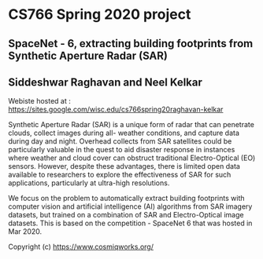 # CS766 Spring 2020 project
## SpaceNet - 6, extracting building footprints from Synthetic Aperture Radar (SAR)
## Siddeshwar Raghavan and Neel Kelkar 

Webiste hosted at : https://sites.google.com/wisc.edu/cs766spring20raghavan-kelkar

Synthetic Aperture Radar (SAR) is a unique form of radar that can penetrate clouds, collect images during all- weather conditions, and capture data during day and night. Overhead collects from SAR satellites could be particularly valuable in the quest to aid disaster response in instances where weather and cloud cover can obstruct traditional Electro-Optical (EO) sensors. However, despite these advantages, there is limited open data available to researchers to explore the effectiveness of SAR for such applications, particularly at ultra-high resolutions.

We focus on the problem to automatically extract building footprints with computer vision and artificial intelligence (AI) algorithms from SAR imagery datasets, but trained on a combination of SAR and Electro-Optical image datasets. This is based on the competition - SpaceNet 6 that was hosted in Mar 2020. 



Copyright (c) https://www.cosmiqworks.org/ 


